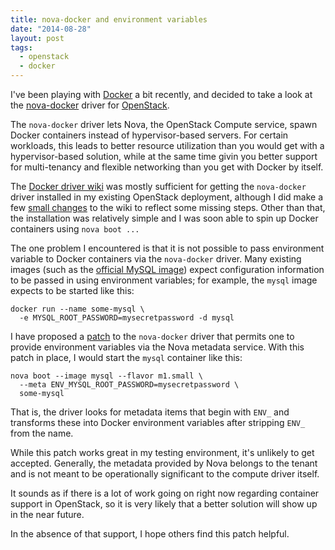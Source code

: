 ```yaml
---
title: nova-docker and environment variables
date: "2014-08-28"
layout: post
tags:
  - openstack
  - docker
---
```


I've been playing with [Docker][] a bit recently, and decided to take
a look at the [nova-docker][] driver for [OpenStack][].

[docker]: https://docker.com/
[nova-docker]: https://github.com/stackforge/nova-docker
[openstack]: http://openstack.org/

The `nova-docker` driver lets Nova, the OpenStack Compute service,
spawn Docker containers instead of hypervisor-based servers.  For
certain workloads, this leads to better resource utilization than you
would get with a hypervisor-based solution, while at the same time
givin you better support for multi-tenancy and flexible networking
than you get with Docker by itself.

The [Docker driver wiki][wiki] was mostly sufficient for getting the
`nova-docker` driver installed in my existing OpenStack deployment,
although I did make a few [small changes][] to the wiki to reflect
some missing steps.  Other than that, the installation was relatively
simple and I was soon able to spin up Docker containers using `nova
boot ...` 

[wiki]: https://wiki.openstack.org/wiki/Docker
[small changes]: https://wiki.openstack.org/w/index.php?title=Docker&diff=61664&oldid=58546

The one problem I encountered is that it is not possible to pass
environment variable to Docker containers via the `nova-docker`
driver.  Many existing images (such as the [official MySQL image][])
expect configuration information to be passed in using environment
variables; for example, the `mysql` image expects to be started like
this:

    docker run --name some-mysql \
      -e MYSQL_ROOT_PASSWORD=mysecretpassword -d mysql

I have proposed a [patch][] to the `nova-docker` driver that permits
one to provide environment variables via the Nova metadata service.
With this patch in place, I would start the `mysql` container like
this:

    nova boot --image mysql --flavor m1.small \
      --meta ENV_MYSQL_ROOT_PASSWORD=mysecretpassword \
      some-mysql

That is, the driver looks for metadata items that begin with `ENV_`
and transforms these into Docker environment variables after stripping
`ENV_` from the name.

[patch]: https://review.openstack.org/#/c/117583/
[official mysql image]: https://registry.hub.docker.com/_/mysql/

While this patch works great in my testing environment, it's unlikely
to get accepted.  Generally, the metadata provided by Nova belongs to
the tenant and is not meant to be operationally significant to the
compute driver itself.

It sounds as if there is a lot of work going on right now regarding
container support in OpenStack, so it is very likely that a better
solution will show up in the near future.

In the absence of that support, I hope others find this patch helpful.

